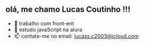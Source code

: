 ## olá, me chamo Lucas Coutinho !!!



- 🔭 trabalho com front-ent
- 🌱 estudo javaScript na alura
- 📫 contate-me no email: lucass.c2003@icloud.com


